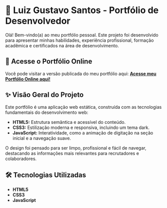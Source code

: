 # 🚀 Luiz Gustavo Santos - Portfólio de Desenvolvedor

Olá! Bem-vindo(a) ao meu portfólio pessoal. Este projeto foi desenvolvido para apresentar minhas habilidades, experiência profissional, formação acadêmica e certificados na área de desenvolvimento.

## 🔗 Acesse o Portfólio Online

Você pode visitar a versão publicada do meu portfólio aqui:
[**Acesse meu Portfólio Online aqui!**](https://gustavodevv.github.io/portfolio/)

## ✨ Visão Geral do Projeto

Este portfólio é uma aplicação web estática, construída com as tecnologias fundamentais do desenvolvimento web:

* **HTML5:** Estrutura semântica e acessível do conteúdo.
* **CSS3:** Estilização moderna e responsiva, incluindo um tema dark.
* **JavaScript:** Interatividade, como a animação de digitação na seção inicial e a navegação suave.

O design foi pensado para ser limpo, profissional e fácil de navegar, destacando as informações mais relevantes para recrutadores e colaboradores.

## 🛠️ Tecnologias Utilizadas

* **HTML5**
* **CSS3**
* **JavaScript**
